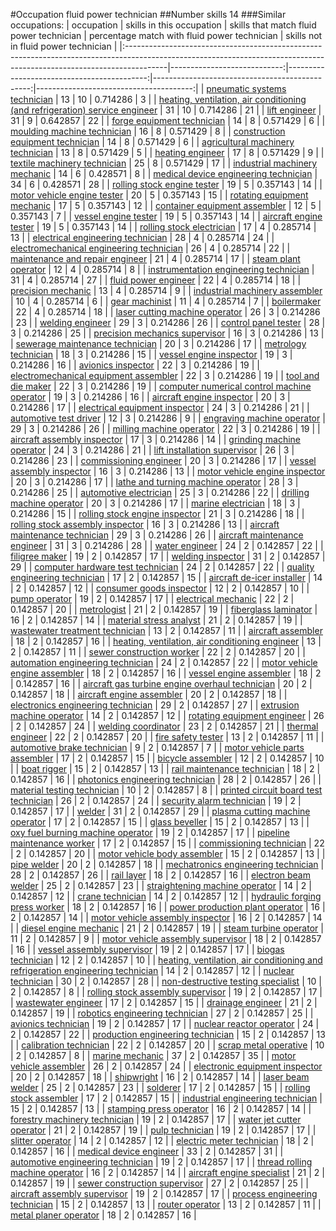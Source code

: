 #Occupation fluid power technician
##Number skills 14
###Similar occupations:
| occupation                                                                                                                                                            |   skills in this occupation |   skills that match fluid power technician |   percentage match with fluid power technician |   skills not in fluid power technician |
|:----------------------------------------------------------------------------------------------------------------------------------------------------------------------|----------------------------:|-------------------------------------------:|-----------------------------------------------:|---------------------------------------:|
| [pneumatic systems technician](pneumatic_systems_technician.md)                                                                                                       |                          13 |                                         10 |                                       0.714286 |                                      3 |
| [heating, ventilation, air conditioning (and refrigeration) service engineer](heating,_ventilation,_air_conditioning_(and_refrigeration)_service_engineer.md)         |                          31 |                                         10 |                                       0.714286 |                                     21 |
| [lift engineer](lift_engineer.md)                                                                                                                                     |                          31 |                                          9 |                                       0.642857 |                                     22 |
| [forge equipment technician](forge_equipment_technician.md)                                                                                                           |                          14 |                                          8 |                                       0.571429 |                                      6 |
| [moulding machine technician](moulding_machine_technician.md)                                                                                                         |                          16 |                                          8 |                                       0.571429 |                                      8 |
| [construction equipment technician](construction_equipment_technician.md)                                                                                             |                          14 |                                          8 |                                       0.571429 |                                      6 |
| [agricultural machinery technician](agricultural_machinery_technician.md)                                                                                             |                          13 |                                          8 |                                       0.571429 |                                      5 |
| [heating engineer](heating_engineer.md)                                                                                                                               |                          17 |                                          8 |                                       0.571429 |                                      9 |
| [textile machinery technician](textile_machinery_technician.md)                                                                                                       |                          25 |                                          8 |                                       0.571429 |                                     17 |
| [industrial machinery mechanic](industrial_machinery_mechanic.md)                                                                                                     |                          14 |                                          6 |                                       0.428571 |                                      8 |
| [medical device engineering technician](medical_device_engineering_technician.md)                                                                                     |                          34 |                                          6 |                                       0.428571 |                                     28 |
| [rolling stock engine tester](rolling_stock_engine_tester.md)                                                                                                         |                          19 |                                          5 |                                       0.357143 |                                     14 |
| [motor vehicle engine tester](motor_vehicle_engine_tester.md)                                                                                                         |                          20 |                                          5 |                                       0.357143 |                                     15 |
| [rotating equipment mechanic](rotating_equipment_mechanic.md)                                                                                                         |                          17 |                                          5 |                                       0.357143 |                                     12 |
| [container equipment assembler](container_equipment_assembler.md)                                                                                                     |                          12 |                                          5 |                                       0.357143 |                                      7 |
| [vessel engine tester](vessel_engine_tester.md)                                                                                                                       |                          19 |                                          5 |                                       0.357143 |                                     14 |
| [aircraft engine tester](aircraft_engine_tester.md)                                                                                                                   |                          19 |                                          5 |                                       0.357143 |                                     14 |
| [rolling stock electrician](rolling_stock_electrician.md)                                                                                                             |                          17 |                                          4 |                                       0.285714 |                                     13 |
| [electrical engineering technician](electrical_engineering_technician.md)                                                                                             |                          28 |                                          4 |                                       0.285714 |                                     24 |
| [electromechanical engineering technician](electromechanical_engineering_technician.md)                                                                               |                          26 |                                          4 |                                       0.285714 |                                     22 |
| [maintenance and repair engineer](maintenance_and_repair_engineer.md)                                                                                                 |                          21 |                                          4 |                                       0.285714 |                                     17 |
| [steam plant operator](steam_plant_operator.md)                                                                                                                       |                          12 |                                          4 |                                       0.285714 |                                      8 |
| [instrumentation engineering technician](instrumentation_engineering_technician.md)                                                                                   |                          31 |                                          4 |                                       0.285714 |                                     27 |
| [fluid power engineer](fluid_power_engineer.md)                                                                                                                       |                          22 |                                          4 |                                       0.285714 |                                     18 |
| [precision mechanic](precision_mechanic.md)                                                                                                                           |                          13 |                                          4 |                                       0.285714 |                                      9 |
| [industrial machinery assembler](industrial_machinery_assembler.md)                                                                                                   |                          10 |                                          4 |                                       0.285714 |                                      6 |
| [gear machinist](gear_machinist.md)                                                                                                                                   |                          11 |                                          4 |                                       0.285714 |                                      7 |
| [boilermaker](boilermaker.md)                                                                                                                                         |                          22 |                                          4 |                                       0.285714 |                                     18 |
| [laser cutting machine operator](laser_cutting_machine_operator.md)                                                                                                   |                          26 |                                          3 |                                       0.214286 |                                     23 |
| [welding engineer](welding_engineer.md)                                                                                                                               |                          29 |                                          3 |                                       0.214286 |                                     26 |
| [control panel tester](control_panel_tester.md)                                                                                                                       |                          28 |                                          3 |                                       0.214286 |                                     25 |
| [precision mechanics supervisor](precision_mechanics_supervisor.md)                                                                                                   |                          16 |                                          3 |                                       0.214286 |                                     13 |
| [sewerage maintenance technician](sewerage_maintenance_technician.md)                                                                                                 |                          20 |                                          3 |                                       0.214286 |                                     17 |
| [metrology technician](metrology_technician.md)                                                                                                                       |                          18 |                                          3 |                                       0.214286 |                                     15 |
| [vessel engine inspector](vessel_engine_inspector.md)                                                                                                                 |                          19 |                                          3 |                                       0.214286 |                                     16 |
| [avionics inspector](avionics_inspector.md)                                                                                                                           |                          22 |                                          3 |                                       0.214286 |                                     19 |
| [electromechanical equipment assembler](electromechanical_equipment_assembler.md)                                                                                     |                          22 |                                          3 |                                       0.214286 |                                     19 |
| [tool and die maker](tool_and_die_maker.md)                                                                                                                           |                          22 |                                          3 |                                       0.214286 |                                     19 |
| [computer numerical control machine operator](computer_numerical_control_machine_operator.md)                                                                         |                          19 |                                          3 |                                       0.214286 |                                     16 |
| [aircraft engine inspector](aircraft_engine_inspector.md)                                                                                                             |                          20 |                                          3 |                                       0.214286 |                                     17 |
| [electrical equipment inspector](electrical_equipment_inspector.md)                                                                                                   |                          24 |                                          3 |                                       0.214286 |                                     21 |
| [automotive test driver](automotive_test_driver.md)                                                                                                                   |                          12 |                                          3 |                                       0.214286 |                                      9 |
| [engraving machine operator](engraving_machine_operator.md)                                                                                                           |                          29 |                                          3 |                                       0.214286 |                                     26 |
| [milling machine operator](milling_machine_operator.md)                                                                                                               |                          22 |                                          3 |                                       0.214286 |                                     19 |
| [aircraft assembly inspector](aircraft_assembly_inspector.md)                                                                                                         |                          17 |                                          3 |                                       0.214286 |                                     14 |
| [grinding machine operator](grinding_machine_operator.md)                                                                                                             |                          24 |                                          3 |                                       0.214286 |                                     21 |
| [lift installation supervisor](lift_installation_supervisor.md)                                                                                                       |                          26 |                                          3 |                                       0.214286 |                                     23 |
| [commissioning engineer](commissioning_engineer.md)                                                                                                                   |                          20 |                                          3 |                                       0.214286 |                                     17 |
| [vessel assembly inspector](vessel_assembly_inspector.md)                                                                                                             |                          16 |                                          3 |                                       0.214286 |                                     13 |
| [motor vehicle engine inspector](motor_vehicle_engine_inspector.md)                                                                                                   |                          20 |                                          3 |                                       0.214286 |                                     17 |
| [lathe and turning machine operator](lathe_and_turning_machine_operator.md)                                                                                           |                          28 |                                          3 |                                       0.214286 |                                     25 |
| [automotive electrician](automotive_electrician.md)                                                                                                                   |                          25 |                                          3 |                                       0.214286 |                                     22 |
| [drilling machine operator](drilling_machine_operator.md)                                                                                                             |                          20 |                                          3 |                                       0.214286 |                                     17 |
| [marine electrician](marine_electrician.md)                                                                                                                           |                          18 |                                          3 |                                       0.214286 |                                     15 |
| [rolling stock engine inspector](rolling_stock_engine_inspector.md)                                                                                                   |                          21 |                                          3 |                                       0.214286 |                                     18 |
| [rolling stock assembly inspector](rolling_stock_assembly_inspector.md)                                                                                               |                          16 |                                          3 |                                       0.214286 |                                     13 |
| [aircraft maintenance technician](aircraft_maintenance_technician.md)                                                                                                 |                          29 |                                          3 |                                       0.214286 |                                     26 |
| [aircraft maintenance engineer](aircraft_maintenance_engineer.md)                                                                                                     |                          31 |                                          3 |                                       0.214286 |                                     28 |
| [water engineer](water_engineer.md)                                                                                                                                   |                          24 |                                          2 |                                       0.142857 |                                     22 |
| [filigree maker](filigree_maker.md)                                                                                                                                   |                          19 |                                          2 |                                       0.142857 |                                     17 |
| [welding inspector](welding_inspector.md)                                                                                                                             |                          31 |                                          2 |                                       0.142857 |                                     29 |
| [computer hardware test technician](computer_hardware_test_technician.md)                                                                                             |                          24 |                                          2 |                                       0.142857 |                                     22 |
| [quality engineering technician](quality_engineering_technician.md)                                                                                                   |                          17 |                                          2 |                                       0.142857 |                                     15 |
| [aircraft de-icer installer](aircraft_de-icer_installer.md)                                                                                                           |                          14 |                                          2 |                                       0.142857 |                                     12 |
| [consumer goods inspector](consumer_goods_inspector.md)                                                                                                               |                          12 |                                          2 |                                       0.142857 |                                     10 |
| [pump operator](pump_operator.md)                                                                                                                                     |                          19 |                                          2 |                                       0.142857 |                                     17 |
| [electrical mechanic](electrical_mechanic.md)                                                                                                                         |                          22 |                                          2 |                                       0.142857 |                                     20 |
| [metrologist](metrologist.md)                                                                                                                                         |                          21 |                                          2 |                                       0.142857 |                                     19 |
| [fiberglass laminator](fiberglass_laminator.md)                                                                                                                       |                          16 |                                          2 |                                       0.142857 |                                     14 |
| [material stress analyst](material_stress_analyst.md)                                                                                                                 |                          21 |                                          2 |                                       0.142857 |                                     19 |
| [wastewater treatment technician](wastewater_treatment_technician.md)                                                                                                 |                          13 |                                          2 |                                       0.142857 |                                     11 |
| [aircraft assembler](aircraft_assembler.md)                                                                                                                           |                          18 |                                          2 |                                       0.142857 |                                     16 |
| [heating, ventilation, air conditioning engineer](heating,_ventilation,_air_conditioning_engineer.md)                                                                 |                          13 |                                          2 |                                       0.142857 |                                     11 |
| [sewer construction worker](sewer_construction_worker.md)                                                                                                             |                          22 |                                          2 |                                       0.142857 |                                     20 |
| [automation engineering technician](automation_engineering_technician.md)                                                                                             |                          24 |                                          2 |                                       0.142857 |                                     22 |
| [motor vehicle engine assembler](motor_vehicle_engine_assembler.md)                                                                                                   |                          18 |                                          2 |                                       0.142857 |                                     16 |
| [vessel engine assembler](vessel_engine_assembler.md)                                                                                                                 |                          18 |                                          2 |                                       0.142857 |                                     16 |
| [aircraft gas turbine engine overhaul technician](aircraft_gas_turbine_engine_overhaul_technician.md)                                                                 |                          20 |                                          2 |                                       0.142857 |                                     18 |
| [aircraft engine assembler](aircraft_engine_assembler.md)                                                                                                             |                          20 |                                          2 |                                       0.142857 |                                     18 |
| [electronics engineering technician](electronics_engineering_technician.md)                                                                                           |                          29 |                                          2 |                                       0.142857 |                                     27 |
| [extrusion machine operator](extrusion_machine_operator.md)                                                                                                           |                          14 |                                          2 |                                       0.142857 |                                     12 |
| [rotating equipment engineer](rotating_equipment_engineer.md)                                                                                                         |                          26 |                                          2 |                                       0.142857 |                                     24 |
| [welding coordinator](welding_coordinator.md)                                                                                                                         |                          23 |                                          2 |                                       0.142857 |                                     21 |
| [thermal engineer](thermal_engineer.md)                                                                                                                               |                          22 |                                          2 |                                       0.142857 |                                     20 |
| [fire safety tester](fire_safety_tester.md)                                                                                                                           |                          13 |                                          2 |                                       0.142857 |                                     11 |
| [automotive brake technician](automotive_brake_technician.md)                                                                                                         |                           9 |                                          2 |                                       0.142857 |                                      7 |
| [motor vehicle parts assembler](motor_vehicle_parts_assembler.md)                                                                                                     |                          17 |                                          2 |                                       0.142857 |                                     15 |
| [bicycle assembler](bicycle_assembler.md)                                                                                                                             |                          12 |                                          2 |                                       0.142857 |                                     10 |
| [boat rigger](boat_rigger.md)                                                                                                                                         |                          15 |                                          2 |                                       0.142857 |                                     13 |
| [rail maintenance technician](rail_maintenance_technician.md)                                                                                                         |                          18 |                                          2 |                                       0.142857 |                                     16 |
| [photonics engineering technician](photonics_engineering_technician.md)                                                                                               |                          28 |                                          2 |                                       0.142857 |                                     26 |
| [material testing technician](material_testing_technician.md)                                                                                                         |                          10 |                                          2 |                                       0.142857 |                                      8 |
| [printed circuit board test technician](printed_circuit_board_test_technician.md)                                                                                     |                          26 |                                          2 |                                       0.142857 |                                     24 |
| [security alarm technician](security_alarm_technician.md)                                                                                                             |                          19 |                                          2 |                                       0.142857 |                                     17 |
| [welder](welder.md)                                                                                                                                                   |                          31 |                                          2 |                                       0.142857 |                                     29 |
| [plasma cutting machine operator](plasma_cutting_machine_operator.md)                                                                                                 |                          17 |                                          2 |                                       0.142857 |                                     15 |
| [glass beveller](glass_beveller.md)                                                                                                                                   |                          15 |                                          2 |                                       0.142857 |                                     13 |
| [oxy fuel burning machine operator](oxy_fuel_burning_machine_operator.md)                                                                                             |                          19 |                                          2 |                                       0.142857 |                                     17 |
| [pipeline maintenance worker](pipeline_maintenance_worker.md)                                                                                                         |                          17 |                                          2 |                                       0.142857 |                                     15 |
| [commissioning technician](commissioning_technician.md)                                                                                                               |                          22 |                                          2 |                                       0.142857 |                                     20 |
| [motor vehicle body assembler](motor_vehicle_body_assembler.md)                                                                                                       |                          15 |                                          2 |                                       0.142857 |                                     13 |
| [pipe welder](pipe_welder.md)                                                                                                                                         |                          20 |                                          2 |                                       0.142857 |                                     18 |
| [mechatronics engineering technician](mechatronics_engineering_technician.md)                                                                                         |                          28 |                                          2 |                                       0.142857 |                                     26 |
| [rail layer](rail_layer.md)                                                                                                                                           |                          18 |                                          2 |                                       0.142857 |                                     16 |
| [electron beam welder](electron_beam_welder.md)                                                                                                                       |                          25 |                                          2 |                                       0.142857 |                                     23 |
| [straightening machine operator](straightening_machine_operator.md)                                                                                                   |                          14 |                                          2 |                                       0.142857 |                                     12 |
| [crane technician](crane_technician.md)                                                                                                                               |                          14 |                                          2 |                                       0.142857 |                                     12 |
| [hydraulic forging press worker](hydraulic_forging_press_worker.md)                                                                                                   |                          18 |                                          2 |                                       0.142857 |                                     16 |
| [power production plant operator](power_production_plant_operator.md)                                                                                                 |                          16 |                                          2 |                                       0.142857 |                                     14 |
| [motor vehicle assembly inspector](motor_vehicle_assembly_inspector.md)                                                                                               |                          16 |                                          2 |                                       0.142857 |                                     14 |
| [diesel engine mechanic](diesel_engine_mechanic.md)                                                                                                                   |                          21 |                                          2 |                                       0.142857 |                                     19 |
| [steam turbine operator](steam_turbine_operator.md)                                                                                                                   |                          11 |                                          2 |                                       0.142857 |                                      9 |
| [motor vehicle assembly supervisor](motor_vehicle_assembly_supervisor.md)                                                                                             |                          18 |                                          2 |                                       0.142857 |                                     16 |
| [vessel assembly supervisor](vessel_assembly_supervisor.md)                                                                                                           |                          19 |                                          2 |                                       0.142857 |                                     17 |
| [biogas technician](biogas_technician.md)                                                                                                                             |                          12 |                                          2 |                                       0.142857 |                                     10 |
| [heating, ventilation, air conditioning and refrigeration engineering technician](heating,_ventilation,_air_conditioning_and_refrigeration_engineering_technician.md) |                          14 |                                          2 |                                       0.142857 |                                     12 |
| [nuclear technician](nuclear_technician.md)                                                                                                                           |                          30 |                                          2 |                                       0.142857 |                                     28 |
| [non-destructive testing specialist](non-destructive_testing_specialist.md)                                                                                           |                          10 |                                          2 |                                       0.142857 |                                      8 |
| [rolling stock assembly supervisor](rolling_stock_assembly_supervisor.md)                                                                                             |                          19 |                                          2 |                                       0.142857 |                                     17 |
| [wastewater engineer](wastewater_engineer.md)                                                                                                                         |                          17 |                                          2 |                                       0.142857 |                                     15 |
| [drainage engineer](drainage_engineer.md)                                                                                                                             |                          21 |                                          2 |                                       0.142857 |                                     19 |
| [robotics engineering technician](robotics_engineering_technician.md)                                                                                                 |                          27 |                                          2 |                                       0.142857 |                                     25 |
| [avionics technician](avionics_technician.md)                                                                                                                         |                          19 |                                          2 |                                       0.142857 |                                     17 |
| [nuclear reactor operator](nuclear_reactor_operator.md)                                                                                                               |                          24 |                                          2 |                                       0.142857 |                                     22 |
| [production engineering technician](production_engineering_technician.md)                                                                                             |                          15 |                                          2 |                                       0.142857 |                                     13 |
| [calibration technician](calibration_technician.md)                                                                                                                   |                          22 |                                          2 |                                       0.142857 |                                     20 |
| [scrap metal operative](scrap_metal_operative.md)                                                                                                                     |                          10 |                                          2 |                                       0.142857 |                                      8 |
| [marine mechanic](marine_mechanic.md)                                                                                                                                 |                          37 |                                          2 |                                       0.142857 |                                     35 |
| [motor vehicle assembler](motor_vehicle_assembler.md)                                                                                                                 |                          26 |                                          2 |                                       0.142857 |                                     24 |
| [electronic equipment inspector](electronic_equipment_inspector.md)                                                                                                   |                          20 |                                          2 |                                       0.142857 |                                     18 |
| [shipwright](shipwright.md)                                                                                                                                           |                          16 |                                          2 |                                       0.142857 |                                     14 |
| [laser beam welder](laser_beam_welder.md)                                                                                                                             |                          25 |                                          2 |                                       0.142857 |                                     23 |
| [solderer](solderer.md)                                                                                                                                               |                          17 |                                          2 |                                       0.142857 |                                     15 |
| [rolling stock assembler](rolling_stock_assembler.md)                                                                                                                 |                          17 |                                          2 |                                       0.142857 |                                     15 |
| [industrial engineering technician](industrial_engineering_technician.md)                                                                                             |                          15 |                                          2 |                                       0.142857 |                                     13 |
| [stamping press operator](stamping_press_operator.md)                                                                                                                 |                          16 |                                          2 |                                       0.142857 |                                     14 |
| [forestry machinery technician](forestry_machinery_technician.md)                                                                                                     |                          19 |                                          2 |                                       0.142857 |                                     17 |
| [water jet cutter operator](water_jet_cutter_operator.md)                                                                                                             |                          21 |                                          2 |                                       0.142857 |                                     19 |
| [pulp technician](pulp_technician.md)                                                                                                                                 |                          19 |                                          2 |                                       0.142857 |                                     17 |
| [slitter operator](slitter_operator.md)                                                                                                                               |                          14 |                                          2 |                                       0.142857 |                                     12 |
| [electric meter technician](electric_meter_technician.md)                                                                                                             |                          18 |                                          2 |                                       0.142857 |                                     16 |
| [medical device engineer](medical_device_engineer.md)                                                                                                                 |                          33 |                                          2 |                                       0.142857 |                                     31 |
| [automotive engineering technician](automotive_engineering_technician.md)                                                                                             |                          19 |                                          2 |                                       0.142857 |                                     17 |
| [thread rolling machine operator](thread_rolling_machine_operator.md)                                                                                                 |                          16 |                                          2 |                                       0.142857 |                                     14 |
| [aircraft engine specialist](aircraft_engine_specialist.md)                                                                                                           |                          21 |                                          2 |                                       0.142857 |                                     19 |
| [sewer construction supervisor](sewer_construction_supervisor.md)                                                                                                     |                          27 |                                          2 |                                       0.142857 |                                     25 |
| [aircraft assembly supervisor](aircraft_assembly_supervisor.md)                                                                                                       |                          19 |                                          2 |                                       0.142857 |                                     17 |
| [process engineering technician](process_engineering_technician.md)                                                                                                   |                          15 |                                          2 |                                       0.142857 |                                     13 |
| [router operator](router_operator.md)                                                                                                                                 |                          13 |                                          2 |                                       0.142857 |                                     11 |
| [metal planer operator](metal_planer_operator.md)                                                                                                                     |                          18 |                                          2 |                                       0.142857 |                                     16 |
